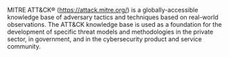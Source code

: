 MITRE ATT&CK® (https://attack.mitre.org/) is a globally-accessible knowledge
base of adversary tactics and techniques based on real-world observations. The
ATT&CK knowledge base is used as a foundation for the development of specific
threat models and methodologies in the private sector, in government, and in the
cybersecurity product and service community.
